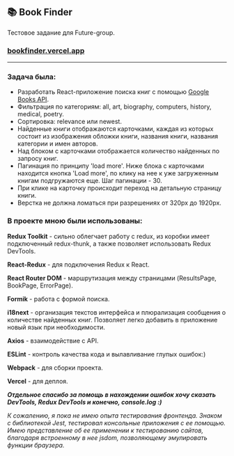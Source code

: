 ## 📚 Book Finder
Тестовое задание для Future-group.
### [bookfinder.vercel.app](https://bookfinder.vercel.app/)
---
### Задача была:
- Разработать React-приложение поиска книг с помощью [Google Books API](https://developers.google.com/books/docs/overview).
- Фильтрация по категориям: all, art, biography, computers, history, medical, poetry.
- Сортировка: relevance или newest.
- Найденные книги отображаются карточками, каждая из которых состоит из изображения обложки книги, названия книги, названия категории и имен авторов.
- Над блоком с карточками отображается количество найденных по запросу книг.
- Пагинация по принципу 'load more'. Ниже блока с карточками находится кнопка 'Load more', по клику на нее к уже загруженным книгам подгружаются еще. Шаг пагинации - 30.
- При клике на карточку происходит переход на детальную страницу книги.
- Верстка не должна ломаться при разрешениях от 320px до 1920px.

### В проекте мною были использованы:

**Redux Toolkit** - сильно облегчает работу с redux, из коробки имеет подключенный redux-thunk, а также позволяет использовать Redux DevTools.

**React-Redux** - для подключения Redux к React.

**React Router DOM** - маршрутизация между страницами (ResultsPage, BookPage, ErrorPage).

**Formik** - работа с формой поиска.

**i18next** - организация текстов интерфейса и плюрализация сообщения о количестве найденных книг. Позволяет легко добавить в приложение новый язык при необходимости.

**Axios** - взаимодействие с API.

**ESLint** - контроль качества кода и вылавливание глупых ошибок:)

**Webpack** - для сборки проекта.

**Vercel** - для деплоя.

***Отдельное спасибо за помощь в нахождении ошибок хочу сказать DevTools, Redux DevTools и конечно, console.log :)***

*К сожалению, я пока не имею опыта тестирования фронтенда. Знаком с библиотекой Jest, тестировал консольные приложения с ее помощью. Имею представление об ее применении к тестированию сайтов, благодаря встроенному в нее jsdom, позволяющему эмулировать функции браузера.*
